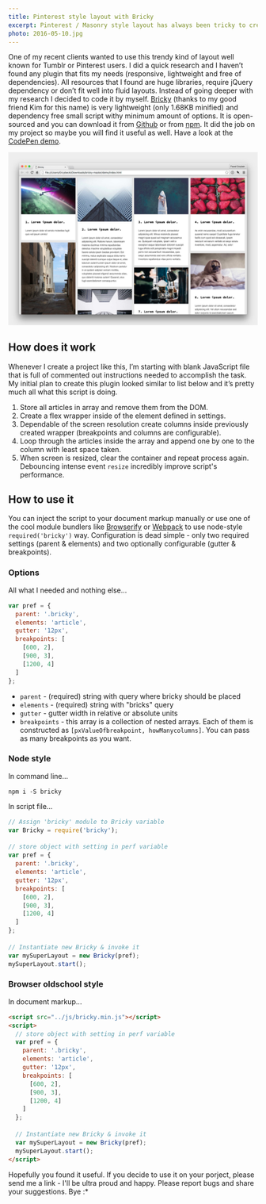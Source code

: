 ```yaml
---
title: Pinterest style layout with Bricky
excerpt: Pinterest / Masonry style layout has always been tricky to create. Thats why I created a very lightweight and free of dependencies Bricky.
photo: 2016-05-10.jpg
---
```


One of my recent clients wanted to use this trendy kind of layout well known for Tumblr or Pinterest users. I did a quick research and I haven’t found any plugin that fits my needs (responsive, lightweight and free of dependencies). All resources that I found are huge libraries, require jQuery dependency or don’t fit well into fluid layouts. Instead of going deeper with my research I decided to code it by myself. [Bricky](https://github.com/pawelgrzybek/bricky) (thanks to my good friend Kim for this name) is very lightweight (only 1.68KB minified) and dependency free small script withy minimum amount of options. It is open-sourced and you can download it from [Github](https://github.com/pawelgrzybek/bricky) or from [npm](https://www.npmjs.com/package/bricky). It did the job on my project so maybe you will find it useful as well. Have a look at the [CodePen demo](https://codepen.io/pawelgrzybek/pen/vGbzpW).


![Bricky - Masonry style layout without jQuery](/photos/2016-05-10-1.jpg)

## How does it work

Whenever I create a project like this, I’m starting with blank JavaScript file that is full of commented out instructions needed to accomplish the task. My initial plan to create this plugin looked similar to list below and it’s pretty much all what this script is doing.

1. Store all articles in array and remove them from the DOM.
2. Create a flex wrapper inside of the element defined in settings.
3. Dependable of the screen resolution create columns inside previously created wrapper (breakpoints and columns are configurable).
4. Loop through the articles inside the array and append one by one to the column with least space taken.
5. When screen is resized, clear the container and repeat process again. Debouncing intense event `resize` incredibly improve script's performance.

## How to use it

You can inject the script to your document markup manually or use one of the cool module bundlers like [Browserify](http://browserify.org/) or [Webpack](https://webpack.github.io/) to use node-style `required('bricky')` way. Configuration is dead simple - only two required settings (parent & elements) and two optionally configurable (gutter & breakpoints).

### Options

All what I needed and nothing else...

```js
var pref = {
  parent: '.bricky',
  elements: 'article',
  gutter: '12px',
  breakpoints: [
    [600, 2],
    [900, 3],
    [1200, 4]
  ]
};
```

- `parent` - (required) string with query where bricky should be placed
- `elements` - (required) string with "bricks" query
- `gutter` - gutter width in relative or absolute units
- `breakpoints` - this array is a collection of nested arrays. Each of them is constructed as `[pxValueOfbreakpoint, howManycolumns]`. You can pass as many breakpoints as you want.

### Node style

In command line...

```
npm i -S bricky
```

In script file...

```js
// Assign 'bricky' module to Bricky variable
var Bricky = require('bricky');

// store object with setting in perf variable
var pref = {
  parent: '.bricky',
  elements: 'article',
  gutter: '12px',
  breakpoints: [
    [600, 2],
    [900, 3],
    [1200, 4]
  ]
};

// Instantiate new Bricky & invoke it
var mySuperLayout = new Bricky(pref);
mySuperLayout.start();
```

### Browser oldschool style

In document markup...

```html
<script src="../js/bricky.min.js"></script>
<script>
  // store object with setting in perf variable
  var pref = {
    parent: '.bricky',
    elements: 'article',
    gutter: '12px',
    breakpoints: [
      [600, 2],
      [900, 3],
      [1200, 4]
    ]
  };

  // Instantiate new Bricky & invoke it
  var mySuperLayout = new Bricky(pref);
  mySuperLayout.start();
</script>
```

Hopefully you found it useful. If you decide to use it on your porject, please send me a link - I'll be ultra proud and happy. Please report bugs and share your suggestions. Bye :*
